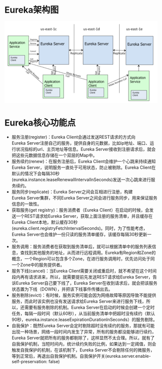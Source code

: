 # Eureka架构图

![1583163714398](pic\1583163714398.png)

# Eureka核心功能点

- 服务注册(register)：Eureka Client会通过发送REST请求的方式向Eureka Server注册自己的服务，提供自身的元数据，比如ip地址、端口、运行状况指标的url、主页地址等信息。Eureka Server接收到注册请求后，就会把这些元数据信息存储在一个双层的Map中。
- 服务续约(renew)：在服务注册后，Eureka Client会维护一个心跳来持续通知Eureka Server，说明服务一直处于可用状态，防止被剔除。Eureka Client在默认的情况下会每隔30秒(eureka.instance.leaseRenewallIntervalInSeconds)发送一次心跳来进行服务续约。
- 服务同步(replicate)：Eureka Server之间会互相进行注册，构建Eureka Server集群，不同Eureka Server之间会进行服务同步，用来保证服务信息的一致性。 
- 获取服务(get registry)：服务消费者（Eureka Client）在启动的时候，会发送一个REST请求给Eureka Server，获取上面注册的服务清单，并且缓存在Eureka Client本地，默认缓存30秒(eureka.client.registryFetchIntervalSeconds)。同时，为了性能考虑，Eureka Server也会维护一份只读的服务清单缓存，该缓存每隔30秒更新一次。
- 服务调用：服务消费者在获取到服务清单后，就可以根据清单中的服务列表信息，查找到其他服务的地址，从而进行远程调用。Eureka有Region和Zone的概念，一个Region可以包含多个Zone，在进行服务调用时，优先访问处于同一个Zone中的服务提供者。
- 服务下线(cancel)：当Eureka Client需要关闭或重启时，就不希望在这个时间段内再有请求进来，所以，就需要提前先发送REST请求给Eureka Server，告诉Eureka Server自己要下线了，Eureka Server在收到请求后，就会把该服务状态置为下线（DOWN），并把该下线事件传播出去。
- 服务剔除(evict)：有时候，服务实例可能会因为网络故障等原因导致不能提供服务，而此时该实例也没有发送请求给Eureka Server来进行服务下线，所以，还需要有服务剔除的机制。Eureka Server在启动的时候会创建一个定时任务，每隔一段时间（默认60秒），从当前服务清单中把超时没有续约（默认90秒，eureka.instance.leaseExpirationDurationInSeconds）的服务剔除。
- 自我保护：既然Eureka Server会定时剔除超时没有续约的服务，那就有可能出现一种场景，网络一段时间内发生了异常，所有的服务都没能够进行续约，Eureka Server就把所有的服务都剔除了，这样显然不太合理。所以，就有了自我保护机制，当短时间内，统计续约失败的比例，如果达到一定阈值，则会触发自我保护的机制，在该机制下，Eureka Server不会剔除任何的微服务，等到正常后，再退出自我保护机制。自我保护开关(eureka.server.enable-self-preservation: false)


